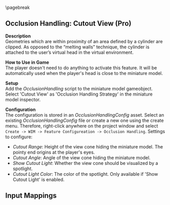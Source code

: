 
\pagebreak

## Occlusion Handling: Cutout View  (Pro)

<!-- TODO: image -->
**Description**  
Geometries which are within proximity of an area
defined by a cylinder are clipped. As opposed to the “melting walls” technique, the cylinder is attached to the user’s virtual head in the virtual environment.

**How to Use in Game**  
The player doesn't need to do anything to activate this feature. It will be automatically used when the player's head is close to the miniature model.

**Setup**  
Add the *OcclusionHandling* script to the miniature model gameobject. Select 'Cutout View' as 'Occlusion Handling Strategy' in the miniature model inspector.

**Configuration**  
The configuration is stored in an *OcclusionHandlingConfig* asset. Select an existing *OcclusionHandlingConfig* file or create a new one using the create menu. Therefore, right-click anywhere on the project window and select `Create -> WIM -> Feature Configureation -> Occlusion Handling`. Settings to configure:

- *Cutout Range*: Height of the view cone hiding the miniature model. The pointy end origins at the player's eyes.
- *Cutout Angle*: Angle of the view cone hiding the miniature model.
- *Show Cutout Light*: Whether the view cone should be visualized by a spotlight.
- *Cutout Light Color*: The color of the spotlight. Only available if 'Show Cutout Light' is enabled.

**Input Mappings**  
 -
